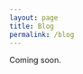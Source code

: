 ```yaml
---
layout: page
title: Blog
permalink: /blog
---
```


Coming soon.
<!-- I sometimes post on <a href="https://medium.com/@alex_yang">Medium</a>, more posts will be added soon. -->
